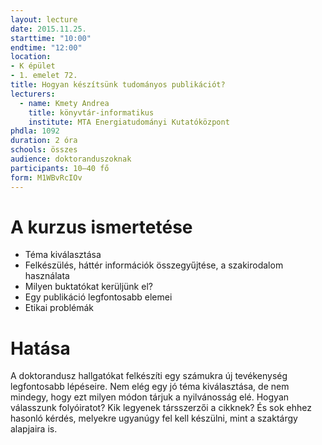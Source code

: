 ```yaml
---
layout: lecture
date: 2015.11.25.
starttime: "10:00"
endtime: "12:00"
location:
- K épület
- 1. emelet 72.
title: Hogyan készítsünk tudományos publikációt?
lecturers:
  - name: Kmety Andrea
    title: könyvtár-informatikus
    institute: MTA Energiatudományi Kutatóközpont
phdla: 1092
duration: 2 óra
schools: összes
audience: doktoranduszoknak
participants: 10–40 fő
form: M1WBvRcIOv
---
```


# A kurzus ismertetése

* Téma kiválasztása
* Felkészülés, háttér információk összegyűjtése, a szakirodalom használata
* Milyen buktatókat kerüljünk el?
* Egy publikáció legfontosabb elemei
* Etikai problémák

# Hatása

A doktorandusz hallgatókat felkészíti egy számukra új tevékenység legfontosabb lépéseire. Nem elég egy jó téma kiválasztása, de nem mindegy, hogy ezt milyen módon tárjuk a nyilvánosság elé. Hogyan válasszunk folyóiratot? Kik legyenek társszerzői a cikknek? És sok ehhez hasonló kérdés, melyekre ugyanúgy fel kell készülni, mint a szaktárgy alapjaira is.
